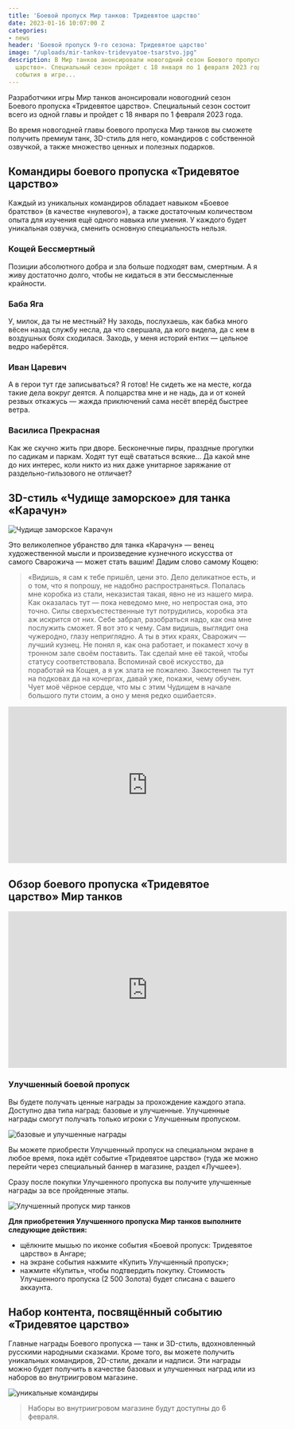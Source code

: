 ```yaml
---
title: 'Боевой пропуск Мир танков: Тридевятое царство'
date: 2023-01-16 10:07:00 Z
categories:
- news
header: 'Боевой пропуск 9-го сезона: Тридевятое царство'
image: "/uploads/mir-tankov-tridevyatoe-tsarstvo.jpg"
description: В Мир танков анонсировали новогодний сезон Боевого пропуска «Тридевятое
  царство». Специальный сезон пройдет с 18 января по 1 февраля 2023 года. В рамках
  события в игре...
---
```


Разработчики игры Мир танков анонсировали новогодний сезон Боевого пропуска «Тридевятое царство». Специальный сезон состоит всего из одной главы и пройдет с 18 января по 1 февраля 2023 года.

Во время новогодней главы боевого пропуска Мир танков вы сможете получить премиум танк, 3D-стиль для него, командиров с собственной озвучкой, а также множество ценных и полезных подарков.

## Командиры боевого пропуска «Тридевятое царство»

Каждый из уникальных командиров обладает навыком «Боевое братство» (в качестве «нулевого»), а также достаточным количеством опыта для изучения ещё одного навыка или умения. У каждого будет уникальная озвучка, сменить основную специальность нельзя.

### Кощей Бессмертный

Позиции абсолютного добра и зла больше подходят вам, смертным. А я живу достаточно долго, чтобы не кидаться в эти бессмысленные крайности.

### Баба Яга

У, милок, да ты не местный? Ну заходь, послухаешь, как бабка много вёсен назад службу несла, да что свершала, да кого видела, да с кем в воздушных боях сходилася. Заходь, у меня историй ентих — цельное ведро наберётся.

### Иван Царевич

А в герои тут где записываться? Я готов! Не сидеть же на месте, когда такие дела вокруг деятся. А полцарства мне и не надь, да и от коней резвых откажусь — жажда приключений сама несёт вперёд быстрее ветра.

### Василиса Прекрасная

Как же скучно жить при дворе. Бесконечные пиры, праздные прогулки по садикам и паркам. Ходят тут ещё свататься всякие... Да какой мне до них интерес, коли никто из них даже унитарное заряжание от раздельно-гильзового не отличает?

## 3D-стиль «Чудище заморское» для танка «Карачун» 

![Чудище заморское Карачун](https://ru-wotp.wgcdn.co/dcont/fb/image/j27_o_i_120_kb_mt_3dst_all_copy.png)

Это великолепное убранство для танка «Карачун» — венец художественной мысли и произведение кузнечного искусства от самого Сварожича — может стать вашим! Дадим слово самому Кощею: 

> «Видишь, я сам к тебе пришёл, цени это. Дело деликатное есть, и о том, что я попрошу, не надобно распространяться. Попалась мне коробка из стали, неказистая такая, явно не из нашего мира. Как оказалась тут — пока неведомо мне, но непростая она, это точно. Силы сверхъестественные тут потрудились, коробка эта аж искрится от них. Себе забрал, разобраться надо, как она мне послужить сможет. Я вот это к чему. Сам видишь, выглядит она чужеродно, глазу неприглядно. А ты в этих краях, Сварожич — лучший кузнец. Не понял я, как она работает, и покамест хочу в тронном зале своём поставить. Так сделай мне её такой, чтобы статусу соответствовала. Вспоминай своё искусство, да поработай на Кощея, а я уж злата не пожалею. Закостенел ты тут на подковах да на кочергах, давай уже, покажи, чему обучен. Чует моё чёрное сердце, что мы с этим Чудищем в начале большого пути стоим, а оно у меня редко ошибается».

<iframe width="560" height="315" src="https://www.youtube.com/embed/DS35mQedguo" title="YouTube video player" frameborder="0" allow="accelerometer; autoplay; clipboard-write; encrypted-media; gyroscope; picture-in-picture; web-share" allowfullscreen></iframe>

## Обзор боевого пропуска «Тридевятое царство» Мир танков

<iframe width="560" height="315" src="https://www.youtube.com/embed/9_zEoPRoyqg" title="YouTube video player" frameborder="0" allow="accelerometer; autoplay; clipboard-write; encrypted-media; gyroscope; picture-in-picture; web-share" allowfullscreen></iframe>

### Улучшенный боевой пропуск

Вы будете получать ценные награды за прохождение каждого этапа. Доступно два типа наград: базовые и улучшенные. Улучшенные награды смогут получать только игроки с Улучшенным пропуском.

![базовые и улучшенные награды](https://ru-wotp.lesta.ru/dcont/fb/image/portal_bp-awards-infographic_916h708_lg_spb_mt_1.jpg)

Вы можете приобрести Улучшенный пропуск на специальном экране в любое время, пока идёт событие «Тридевятое царство» (туда же можно перейти через специальный баннер в магазине, раздел «Лучшее»).

Сразу после покупки Улучшенного пропуска вы получите улучшенные награды за все пройденные этапы.

![Улучшенный пропуск мир танков](https://ru-wotp.lesta.ru/dcont/fb/image/progression_bp_2023.jpg)

**Для приобретения Улучшенного пропуска Мир танков выполните следующие действия:**

* щёлкните мышью по иконке события «Боевой пропуск: Тридевятое царство» в Ангаре;
* на экране события нажмите «Купить Улучшенный пропуск»;
* нажмите «Купить», чтобы подтвердить покупку. Стоимость Улучшенного пропуска (2 500 Золота) будет списана с вашего аккаунта.

## Набор контента, посвящённый событию «Тридевятое царство»

Главные награды Боевого пропуска — танк и 3D-стиль, вдохновленный русскими народными сказками. Кроме того, вы можете получить уникальных командиров, 2D-стили, декали и надписи. Эти награды можно будет получить в качестве базовых и улучшенных наград или из наборов во внутриигровом магазине. 

![уникальные командиры](https://ru-wotp.wgcdn.co/dcont/fb/image/bp_2022_crew_sommanders_for_light.png)

> Наборы во внутриигровом магазине будут доступны до 6 февраля.

